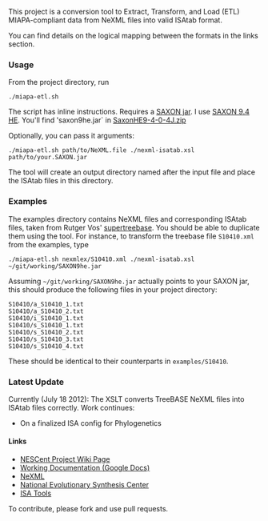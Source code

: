 This project is a conversion tool to Extract, Transform, and Load (ETL) MIAPA-compliant data from NeXML files into valid ISAtab format.  

You can find details on the logical mapping between the formats in the links section.


### Usage

From the project directory, run

	./miapa-etl.sh 

The script has inline instructions.  Requires a [SAXON jar](http://sourceforge.net/projects/saxon/files/).  I use [SAXON 9.4 HE](http://sourceforge.net/projects/saxon/files/Saxon-HE/9.4/).  You'll find 'saxon9he.jar` in [SaxonHE9-4-0-4J.zip](http://sourceforge.net/projects/saxon/files/Saxon-HE/9.4/SaxonHE9-4-0-4J.zip/download)

Optionally, you can pass it arguments:

	./miapa-etl.sh path/to/NeXML.file ./nexml-isatab.xsl path/to/your.SAXON.jar

The tool will create an output directory named after the input file and place the ISAtab files in this directory.

### Examples

The examples directory contains NeXML files and corresponding ISAtab files, taken from Rutger Vos' [supertreebase](https://github.com/rvosa/supertreebase).  You should be able to duplicate them using the tool.  For instance, to transform the treebase file `S10410.xml` from the examples, type

	./miapa-etl.sh nexmlex/S10410.xml ./nexml-isatab.xsl ~/git/working/SAXON9he.jar

Assuming `~/git/working/SAXON9he.jar` actually points to your SAXON jar, this should produce the following files in your project directory:
``` 
S10410/a_S10410_1.txt
S10410/a_S10410_2.txt
S10410/i_S10410_1.txt
S10410/s_S10410_1.txt
S10410/s_S10410_2.txt
S10410/s_S10410_3.txt
S10410/s_S10410_4.txt
```
These should be identical to their counterparts in `examples/S10410`.


### Latest Update
Currently (July 18 2012):
The XSLT converts TreeBASE NeXML files into ISAtab files correctly.  Work continues:

- On a finalized ISA config for Phylogenetics


#### Links 
* [NESCent Project Wiki Page](http://informatics.nescent.org/wiki/PhyloSoC:_NeXML_to_MIAPA_mapping)
* [Working Documentation (Google Docs)](http://bit.ly/ehmiapafolder)
* [NeXML](http://nexml.org)
* [National Evolutionary Synthesis Center](http://nescent.org)
* [ISA Tools](http://isatools.org)


To contribute, please fork and use pull requests.
